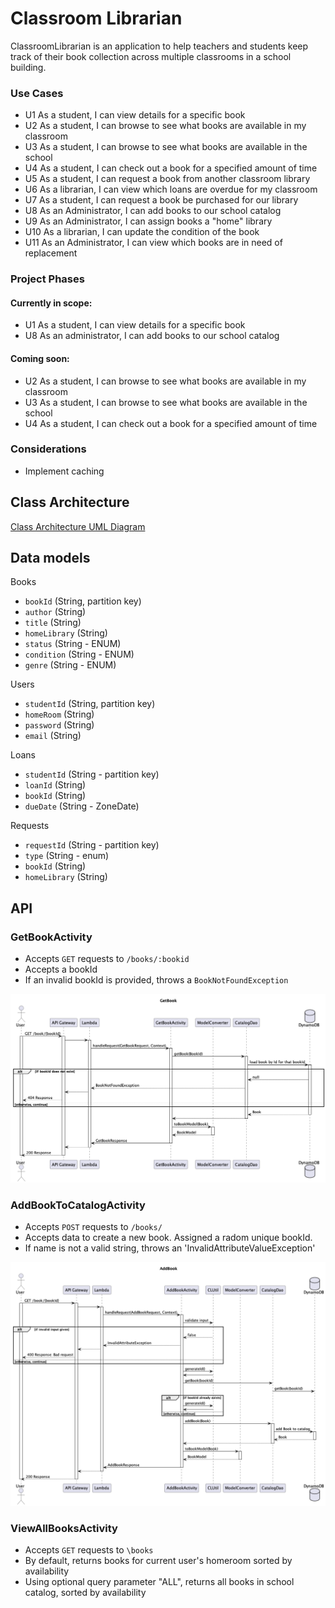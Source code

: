 # Classroom Librarian

ClassroomLibrarian is an application to help teachers and students
keep track of their book collection across multiple classrooms
in a school building.

### Use Cases

* U1 As a student, I can view details for a specific book
* U2 As a student, I can browse to see what books are available in my classroom
* U3 As a student, I can browse to see what books are available in the school
* U4 As a student, I can check out a book for a specified amount of time
* U5 As a student, I can request a book from another classroom library
* U6 As a librarian, I can view which loans are overdue for my classroom
* U7 As a student, I can request a book be purchased for our library
* U8 As an Administrator, I can add books to our school catalog
* U9 As an Administrator, I can assign books a "home" library
* U10 As a librarian, I can update the condition of the book
* U11 As an Administrator, I can view which books are in need of replacement


### Project Phases

#### Currently in scope:
* U1 As a student, I can view details for a specific book
* U8 As an administrator, I can add books to our school catalog

#### Coming soon:
* U2 As a student, I can browse to see what books are available in my classroom
* U3 As a student, I can browse to see what books are available in the school
* U4 As a student, I can check out a book for a specified amount of time


### Considerations
* Implement caching

## Class Architecture 

[Class Architecture UML Diagram](diagrams/classroom-librarian-class-architecture.puml)

## Data models

Books
* `bookId` (String, partition key)
* `author` (String)
* `title` (String)
* `homeLibrary` (String)
* `status` (String - ENUM)
* `condition` (String - ENUM)
* `genre` (String - ENUM)


Users
* `studentId` (String, partition key)
* `homeRoom` (String)
* `password` (String)
* `email` (String)


Loans
* `studentId` (String - partition key)
*  `loanId` (String)
* `bookId` (String)
* `dueDate` (String - ZoneDate)

Requests
* `requestId` (String - partition key)
* `type` (String - enum)
* `bookId` (String)
* `homeLibrary` (String)

## API 

### GetBookActivity
* Accepts `GET` requests to `/books/:bookid`
* Accepts a bookId
* If an invalid bookId is provided, throws a
`BookNotFoundException`

![GetBookActivity Sequence Diagram](images/GetBookActivity-SD.png)

### AddBookToCatalogActivity
* Accepts `POST` requests to `/books/`
* Accepts data to create a new book. Assigned a radom unique bookId.
* If name is not a valid string, throws an 'InvalidAttributeValueException'

![AddBookActivity Sequence Diagram](images/AddBookActivity-SD.png)

### ViewAllBooksActivity
* Accepts `GET` requests to `\books`
* By default, returns books for current user's homeroom
sorted by availability
* Using optional query parameter "ALL", returns all books 
in school catalog, sorted by availability



